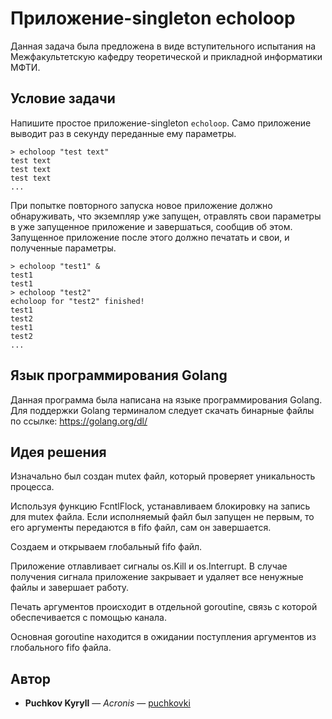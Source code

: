 # Приложение-singleton echoloop

Данная задача была предложена в виде вступительного испытания на Межфакультетскую кафедру теоретической и прикладной информатики МФТИ.

## Условие задачи

Напишите простое приложение-singleton ```echoloop```. Само приложение выводит раз в секунду переданные ему параметры.

```> echoloop "test text"```<br>
```test text```<br>
```test text```<br>
```test text```<br>
```...```<br>

При попытке повторного запуска новое приложение должно обнаруживать, что экземпляр уже запущен, отравлять свои параметры в уже запущенное приложение и завершаться, сообщив об этом. Запущенное приложение после этого должно печатать и свои, и полученные параметры.

```> echoloop "test1" &```<br>
```test1```<br>
```test1```<br>
```> echoloop "test2"```<br>
```echoloop for "test2" finished!```<br>
```test1```<br>
```test2```<br>
```test1```<br>
```test2```<br>
```...```<br>

 

## Язык программирования Golang

Данная программа была написана на языке программирования Golang. Для поддержки Golang терминалом следует скачать бинарные файлы по ссылке:
https://golang.org/dl/

## Идея решения

Изначально был создан mutex файл, который проверяет уникальность процесса.

Используя функцию FcntlFlock, устанавливаем блокировку на запись для mutex файла. Если исполняемый файл был запущен не первым, то его аргументы передаются в fifo файл, сам он завершается.

Создаем и открываем глобальный fifo файл.

Приложение отлавливает сигналы os.Kill и os.Interrupt. В случае получения сигнала приложение закрывает и удаляет все ненужные файлы и завершает работу.

Печать аргументов происходит в отдельной goroutine, связь с которой обеспечивается с помощью канала.

Основная goroutine находится в ожидании поступления аргументов из глобального fifo файла.

## Автор

* **Puchkov Kyryll** — *Acronis* — [puchkovki](https://github.com/puchkovki)